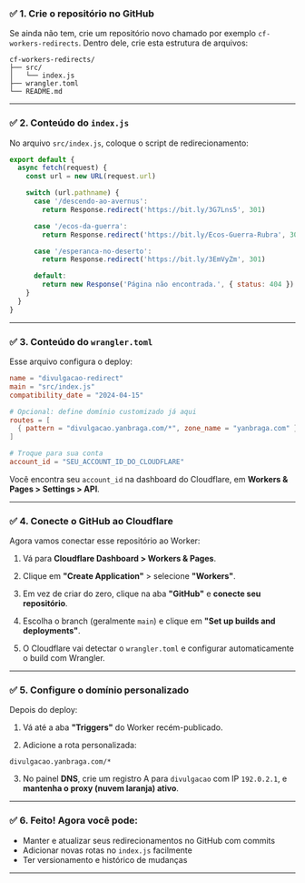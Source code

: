 ### ✅ 1. Crie o repositório no GitHub

Se ainda não tem, crie um repositório novo chamado por exemplo `cf-workers-redirects`. Dentro dele, crie esta estrutura de arquivos:

```
cf-workers-redirects/
├── src/
│   └── index.js
├── wrangler.toml
└── README.md
```

---

### ✅ 2. Conteúdo do `index.js`

No arquivo `src/index.js`, coloque o script de redirecionamento:

```javascript
export default {
  async fetch(request) {
    const url = new URL(request.url)

    switch (url.pathname) {
      case '/descendo-ao-avernus':
        return Response.redirect('https://bit.ly/3G7Lns5', 301)

      case '/ecos-da-guerra':
        return Response.redirect('https://bit.ly/Ecos-Guerra-Rubra', 301)

      case '/esperanca-no-deserto':
        return Response.redirect('https://bit.ly/3EmVyZm', 301)

      default:
        return new Response('Página não encontrada.', { status: 404 })
    }
  }
}
```

---

### ✅ 3. Conteúdo do `wrangler.toml`

Esse arquivo configura o deploy:

```toml
name = "divulgacao-redirect"
main = "src/index.js"
compatibility_date = "2024-04-15"

# Opcional: define domínio customizado já aqui
routes = [
  { pattern = "divulgacao.yanbraga.com/*", zone_name = "yanbraga.com" }
]

# Troque para sua conta
account_id = "SEU_ACCOUNT_ID_DO_CLOUDFLARE"
```

Você encontra seu `account_id` na dashboard do Cloudflare, em **Workers & Pages > Settings > API**.

---

### ✅ 4. Conecte o GitHub ao Cloudflare

Agora vamos conectar esse repositório ao Worker:

1. Vá para **Cloudflare Dashboard > Workers & Pages**.

2. Clique em **"Create Application"** > selecione **"Workers"**.

3. Em vez de criar do zero, clique na aba **"GitHub"** e **conecte seu repositório**.

4. Escolha o branch (geralmente `main`) e clique em **"Set up builds and deployments"**.

5. O Cloudflare vai detectar o `wrangler.toml` e configurar automaticamente o build com Wrangler.

---

### ✅ 5. Configure o domínio personalizado

Depois do deploy:

1. Vá até a aba **"Triggers"** do Worker recém-publicado.

2. Adicione a rota personalizada:

```
divulgacao.yanbraga.com/*
```

3. No painel **DNS**, crie um registro A para `divulgacao` com IP `192.0.2.1`, e **mantenha o proxy (nuvem laranja) ativo**.

---

### ✅ 6. Feito! Agora você pode:

- Manter e atualizar seus redirecionamentos no GitHub com commits
- Adicionar novas rotas no `index.js` facilmente
- Ter versionamento e histórico de mudanças

---
